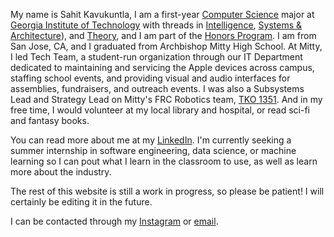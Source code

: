 My name is Sahit Kavukuntla, I am a first-year [Computer Science](https://scs.gatech.edu/) major at [Georgia Institute of Technology](gatech.edu) with threads in [Intelligence](https://www.cc.gatech.edu/intelligence), [Systems & Architecture](https://www.cc.gatech.edu/systems-architecture)), and [Theory](https://www.cc.gatech.edu/intelligence), and I am part of the [Honors Program](http://honorsprogram.gatech.edu/). I am from San Jose, CA, and I graduated from Archbishop Mitty High School. At Mitty, I led Tech Team, a student-run organization through our IT Department dedicated to maintaining and servicing the Apple devices across campus, staffing school events, and providing visual and audio interfaces for assemblies, fundraisers, and outreach events. I was also a Subsystems Lead and Strategy Lead on Mitty's FRC Robotics team, [TKO 1351](https://www.amhsrobotics.com). And in my free time, I would volunteer at my local library and hospital, or read sci-fi and fantasy books.

You can read more about me at my [LinkedIn](https://www.linkedin.com/in/sahit-k). I'm currently seeking a summer internship in software engineering, data science, or machine learning so I can pout what I learn in the classroom to use, as well as learn more about the industry.

The rest of this website is still a work in progress, so please be patient! I will certainly be editing it in the future.

I can be contacted through my [Instagram](https://www.instagram.com/sahitkavukuntla/) or [email](mailto:sahitk@gatech.edu).
